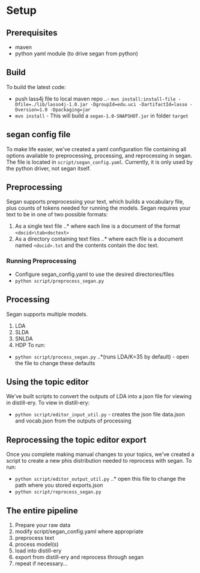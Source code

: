 # Setup
## Prerequisites
- maven
- python yaml module (to drive segan from python)

## Build
To build the latest code:

- push lass4j file to local maven repo
..- `mvn install:install-file -Dfile=./lib/lasso4j-1.0.jar -DgroupId=edu.uci -DartifactId=lasso -Dversion=1.0 -Dpackaging=jar`
- `mvn install` - This will build a `segan-1.0-SNAPSHOT.jar` in folder `target`

## segan config file
To make life easier, we've created a yaml configuration file containing all options available to preprocessing, processing, and reprocessing in segan. The file is located in `script/segan_config.yaml`. Currently, it is only used by the python driver, not segan itself.

## Preprocessing
Segan supports preprocessing your text, which builds a vocabulary file, plus counts of tokens needed for running the models. Segan requires your text to be in one of two possible formats:
1. As a single text file
..* where each line is a document of the format `<docid>\tab<doctext>`
2. As a directory containing text files
..* where each file is a document named `<docid>.txt` and the contents contain the doc text.
### Running Preprocessing
* Configure segan_config.yaml to use the desired directories/files
* `python script/preprocess_segan.py`

## Processing
Segan supports multiple models.
1. LDA
2. SLDA
3. SNLDA
4. HDP
To run:
* `python script/process_segan.py`
..*(runs LDA/K=35 by default) - open the file to change these defaults

## Using the topic editor
We've built scripts to convert the outputs of LDA into a json file for viewing in distill-ery.
To view in distill-ery:
* `python script/editor_input_util.py` - creates the json file data.json and vocab.json from the outputs of processing

## Reprocessing the topic editor export
Once you complete making manual changes to your topics, we've created a script to create a new phis distribution needed to reprocess with segan. 
To run:
* `python script/editor_output_util.py`
..* open this file to change the path where you stored exports.json
* `python script/reprocess_segan.py`

## The entire pipeline
1. Prepare your raw data
2. modify script/segan_config.yaml where appropriate
3. preprocess text
4. process model(s)
5. load into distill-ery
6. export from distill-ery and reprocess through segan
7. repeat if necessary...
